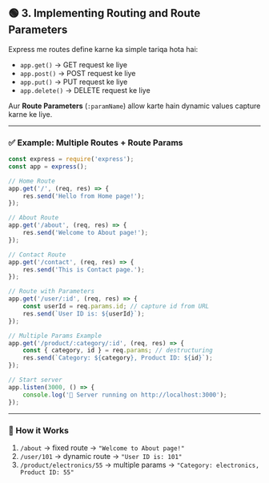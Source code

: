 ## 🟢 3. Implementing Routing and Route Parameters

Express me routes define karne ka simple tariqa hota hai:

* `app.get()` → GET request ke liye
* `app.post()` → POST request ke liye
* `app.put()` → PUT request ke liye
* `app.delete()` → DELETE request ke liye

Aur **Route Parameters** (`:paramName`) allow karte hain dynamic values capture karne ke liye.

---

### ✅ Example: Multiple Routes + Route Params

```js
const express = require('express');
const app = express();

// Home Route
app.get('/', (req, res) => {
    res.send('Hello from Home page!');
});

// About Route
app.get('/about', (req, res) => {
    res.send('Welcome to About page!');
});

// Contact Route
app.get('/contact', (req, res) => {
    res.send('This is Contact page.');
});

// Route with Parameters
app.get('/user/:id', (req, res) => {
    const userId = req.params.id; // capture id from URL
    res.send(`User ID is: ${userId}`);
});

// Multiple Params Example
app.get('/product/:category/:id', (req, res) => {
    const { category, id } = req.params; // destructuring
    res.send(`Category: ${category}, Product ID: ${id}`);
});

// Start server
app.listen(3000, () => {
    console.log('🚀 Server running on http://localhost:3000');
});
```

---

### 🔹 How it Works

1. `/about` → fixed route → `"Welcome to About page!"`
2. `/user/101` → dynamic route → `"User ID is: 101"`
3. `/product/electronics/55` → multiple params → `"Category: electronics, Product ID: 55"`
